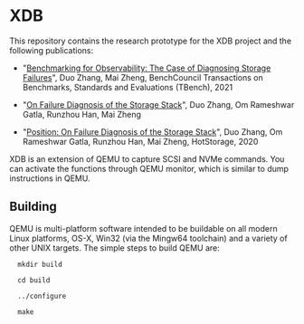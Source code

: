 # XDB
This repository contains the research prototype for the XDB project and the following publications:

- "[Benchmarking for Observability: The Case of Diagnosing Storage Failures](https://www.sciencedirect.com/science/article/pii/S2772485921000065)", Duo Zhang, Mai Zheng, BenchCouncil Transactions on Benchmarks, Standards and Evaluations (TBench), 2021

- "[On Failure Diagnosis of the Storage Stack](https://arxiv.org/abs/2005.02547)", Duo Zhang, Om Rameshwar Gatla, Runzhou Han, Mai Zheng

- "[Position: On Failure Diagnosis of the Storage Stack](https://www.ece.iastate.edu/~mai/docs/papers/2020_HotStorage_PositionPoster.pdf)", Duo Zhang, Om Rameshwar Gatla, Runzhou Han, Mai Zheng, HotStorage, 2020


XDB is an extension of QEMU to capture SCSI and NVMe commands. You can activate the functions through QEMU monitor, which is similar to dump instructions in QEMU. 


## Building

QEMU is multi-platform software intended to be buildable on all modern
Linux platforms, OS-X, Win32 (via the Mingw64 toolchain) and a variety
of other UNIX targets. The simple steps to build QEMU are:


```
  mkdir build
  
  cd build
  
  ../configure
  
  make
```


